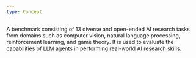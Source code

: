 ```yaml
---
type: Concept
---
```


A benchmark consisting of 13 diverse and open-ended AI research tasks from domains such as computer vision, natural language processing, reinforcement learning, and game theory. It is used to evaluate the capabilities of LLM agents in performing real-world AI research skills.